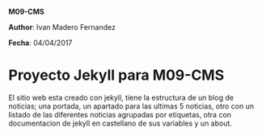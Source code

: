 **M09-CMS**

**Author**: Ivan Madero Fernandez

**Fecha**: 04/04/2017

# Proyecto Jekyll para M09-CMS
El sitio web esta creado con jekyll, tiene la estructura de un blog de noticias; una portada, un apartado para las ultimas 5 noticias, otro con un listado de las diferentes noticias agrupadas por etiquetas, otra con documentacion de jekyll en castellano de sus variables y un about.
